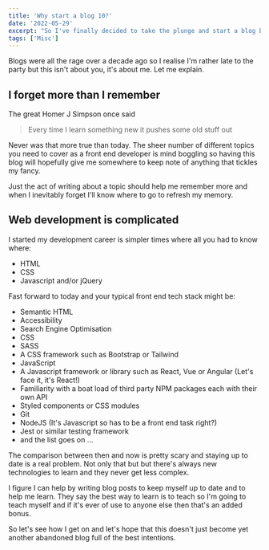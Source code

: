 ```yaml
---
title: 'Why start a blog 10?'
date: '2022-05-29'
excerpt: "So I've finally decided to take the plunge and start a blog but why on earth would I do such a crazy thing?"
tags: ['Misc']
---
```


Blogs were all the rage over a decade ago so I realise I'm rather late to the party but this isn't about you, it's about me. Let me explain.

## I forget more than I remember

The great Homer J Simpson once said

> Every time I learn something new it pushes some old stuff out

Never was that more true than today. The sheer number of different topics you need to cover as a front end developer is mind boggling so having this blog will hopefully give me somewhere to keep note of anything that tickles my fancy.

Just the act of writing about a topic should help me remember more and when I inevitably forget I'll know where to go to refresh my memory.

## Web development is complicated

I started my development career is simpler times where all you had to know where:

- HTML
- CSS
- Javascript and/or jQuery

Fast forward to today and your typical front end tech stack might be:

- Semantic HTML
- Accessibility
- Search Engine Optimisation
- CSS
- SASS
- A CSS framework such as Bootstrap or Tailwind
- JavaScript
- A Javascript framework or library such as React, Vue or Angular (Let's face it, it's React!)
- Familiarity with a boat load of third party NPM packages each with their own API
- Styled components or CSS modules
- Git
- NodeJS (It's Javascript so has to be a front end task right?)
- Jest or similar testing framework
- and the list goes on ...

The comparison between then and now is pretty scary and staying up to date is a real problem. Not only that but but there's always new technologies to learn and they never get less complex.

I figure I can help by writing blog posts to keep myself up to date and to help me learn. They say the best way to learn is to teach so I'm going to teach myself and if it's ever of use to anyone else then that's an added bonus.

So let's see how I get on and let's hope that this doesn't just become yet another abandoned blog full of the best intentions.
